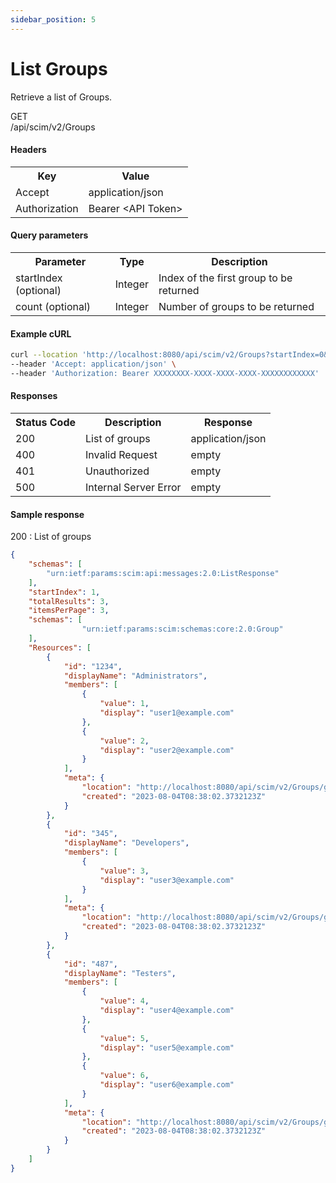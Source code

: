 ```yaml
---
sidebar_position: 5
---
```


# List Groups

Retrieve a list of Groups.

<div class="apidocs-header">
    <div class="method get">GET</div>
    <div class="endpoint">/api/scim/v2/Groups</div>
</div>

#### Headers
<table>
    <tr>
        <th>Key</th>
        <th>Value</th>
    </tr>
    <tr>
        <td>Accept</td>
        <td>application/json</td>
    </tr>
    <tr>
        <td>Authorization</td>
        <td>Bearer &lt;API Token&gt;</td>
    </tr>
</table>

#### Query parameters

<table>
    <tr>
        <th>Parameter</th>
        <th>Type</th>
        <th>Description</th>
    </tr>
    <tr>
        <td>startIndex (optional)</td>
        <td>Integer</td>
        <td>Index of the first group to be returned</td>
    </tr>
    <tr>
        <td>count (optional)</td>
        <td>Integer</td>
        <td>Number of groups to be returned</td>
    </tr>
</table>

#### Example cURL

```bash
curl --location 'http://localhost:8080/api/scim/v2/Groups?startIndex=0&count=10' \
--header 'Accept: application/json' \
--header 'Authorization: Bearer XXXXXXXX-XXXX-XXXX-XXXX-XXXXXXXXXXXX'
```
#### Responses
<table>
    <tr>
        <th>Status Code</th>
        <th>Description</th>
        <th>Response</th>
    </tr>
    <tr>
        <td>200</td>
        <td>List of groups</td>
        <td>application/json</td>
    </tr>
    <tr>
        <td>400</td>
        <td>Invalid Request</td>
        <td>empty</td>
    </tr>
    <tr>
        <td>401</td>
        <td>Unauthorized</td>
        <td>empty</td>
    </tr>
    <tr>
        <td>500</td>
        <td>Internal Server Error</td>
        <td>empty</td>
    </tr>
</table>

#### Sample response
200 : List of groups

```json
{
    "schemas": [
        "urn:ietf:params:scim:api:messages:2.0:ListResponse"
    ],
    "startIndex": 1,
    "totalResults": 3,
    "itemsPerPage": 3,
    "schemas": [
                "urn:ietf:params:scim:schemas:core:2.0:Group"
    ],
    "Resources": [
        {
            "id": "1234",
            "displayName": "Administrators",
            "members": [
                {
                    "value": 1,
                    "display": "user1@example.com"
                },
                {
                    "value": 2,
                    "display": "user2@example.com"
                }
            ],
            "meta": {
                "location": "http://localhost:8080/api/scim/v2/Groups/group-1",
                "created": "2023-08-04T08:38:02.3732123Z"
            }
        },
        {
            "id": "345",
            "displayName": "Developers",
            "members": [
                {
                    "value": 3,
                    "display": "user3@example.com"
                }
            ],
            "meta": {
                "location": "http://localhost:8080/api/scim/v2/Groups/group-2",
                "created": "2023-08-04T08:38:02.3732123Z"
            }
        },
        {
            "id": "487",
            "displayName": "Testers",
            "members": [
                {
                    "value": 4,
                    "display": "user4@example.com"
                },
                {
                    "value": 5,
                    "display": "user5@example.com"
                },
                {
                    "value": 6,
                    "display": "user6@example.com"
                }
            ],
            "meta": {
                "location": "http://localhost:8080/api/scim/v2/Groups/group-3",
                "created": "2023-08-04T08:38:02.3732123Z"
            }
        }
    ]
}
```